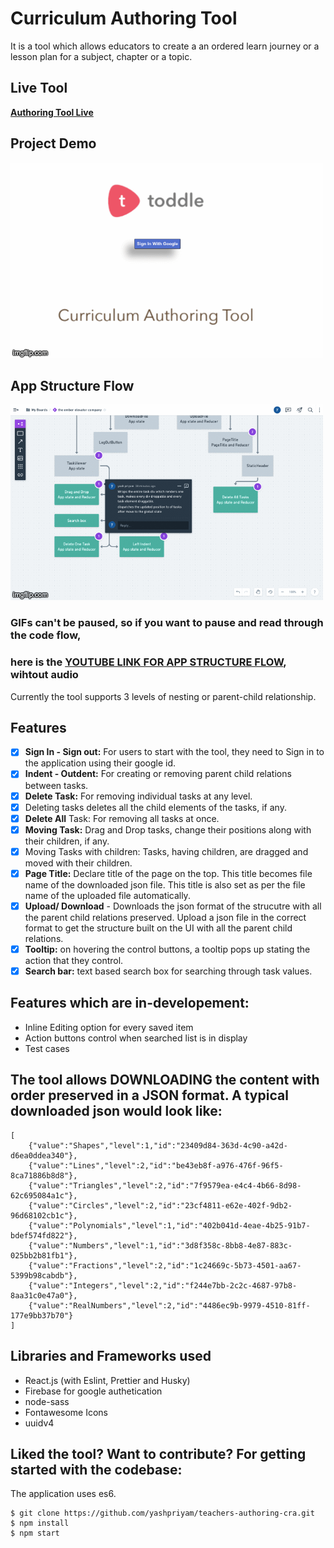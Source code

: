 # Curriculum Authoring Tool

It is a tool which allows educators to create a an ordered learn journey or a lesson plan for a subject, chapter or a topic.

## Live Tool

**[Authoring Tool Live](https://toddle-tool.netlify.app/)**

## Project Demo

![](authoring-tool-toddle.gif)

## App Structure Flow

![](app-structure-flow.gif)

### GIFs can't be paused, so if you want to pause and read through the code flow,

### here is the [YOUTUBE LINK FOR APP STRUCTURE FLOW](https://youtu.be/rzCp5etJPqE), wihtout audio

Currently the tool supports 3 levels of nesting or parent-child relationship.

## Features

- [x] **Sign In - Sign out:** For users to start with the tool, they need to Sign in to the application using their google id.
- [x] **Indent - Outdent:** For creating or removing parent child relations between tasks.
- [x] **Delete Task:** For removing individual tasks at any level.
- [x] Deleting tasks deletes all the child elements of the tasks, if any.
- [x] **Delete All** Task: For removing all tasks at once.
- [x] **Moving Task:** Drag and Drop tasks, change their positions along with their children, if any.
- [x] Moving Tasks with children: Tasks, having children, are dragged and moved with their children.
- [x] **Page Title:** Declare title of the page on the top. This title becomes file name of the downloaded json file.
      This title is also set as per the file name of the uploaded file automatically.
- [x] **Upload/ Download** - Downloads the json format of the strucutre with all the parent child relations preserved.
      Upload a json file in the correct format to get the structure built on the UI with all the parent child relations.
- [x] **Tooltip:** on hovering the control buttons, a tooltip pops up stating the action that they control.
- [x] **Search bar:** text based search box for searching through task values.

## Features which are in-developement:

- Inline Editing option for every saved item
- Action buttons control when searched list is in display
- Test cases

## The tool allows DOWNLOADING the content with order preserved in a JSON format. A typical downloaded json would look like:

```
[
    {"value":"Shapes","level":1,"id":"23409d84-363d-4c90-a42d-d6ea0ddea340"},
    {"value":"Lines","level":2,"id":"be43eb8f-a976-476f-96f5-8ca71886b8d8"},
    {"value":"Triangles","level":2,"id":"7f9579ea-e4c4-4b66-8d98-62c695084a1c"},
    {"value":"Circles","level":2,"id":"23cf4811-e62e-402f-9db2-96d68102cb1c"},
    {"value":"Polynomials","level":1,"id":"402b041d-4eae-4b25-91b7-bdef574fd822"},
    {"value":"Numbers","level":1,"id":"3d8f358c-8bb8-4e87-883c-025bb2b81fb1"},
    {"value":"Fractions","level":2,"id":"1c24669c-5b73-4501-aa67-5399b98cabdb"},
    {"value":"Integers","level":2,"id":"f244e7bb-2c2c-4687-97b8-8aa31c0e47a0"},
    {"value":"RealNumbers","level":2,"id":"4486ec9b-9979-4510-81ff-177e9bb37b70"}
]
```

## Libraries and Frameworks used

- React.js (with Eslint, Prettier and Husky)
- Firebase for google authetication
- node-sass
- Fontawesome Icons
- uuidv4

## Liked the tool? Want to contribute? For getting started with the codebase:

The application uses es6.

```
$ git clone https://github.com/yashpriyam/teachers-authoring-cra.git
$ npm install
$ npm start
```
